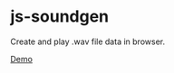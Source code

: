 # js-soundgen

Create and play .wav file data in browser.

[Demo](https://psaikko.github.io/js-soundgen/)
